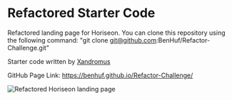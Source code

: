 # Refactored Starter Code
Refactored landing page for Horiseon.
You can clone this repository using the following command:
"git clone git@github.com:BenHuf/Refactor-Challenge.git"


Starter code written by [Xandromus](https://github.com/Xandromus)


GitHub Page Link: https://benhuf.github.io/Refactor-Challenge/


![Refactored Horiseon landing page](./assets/images/Horiseon.png)



